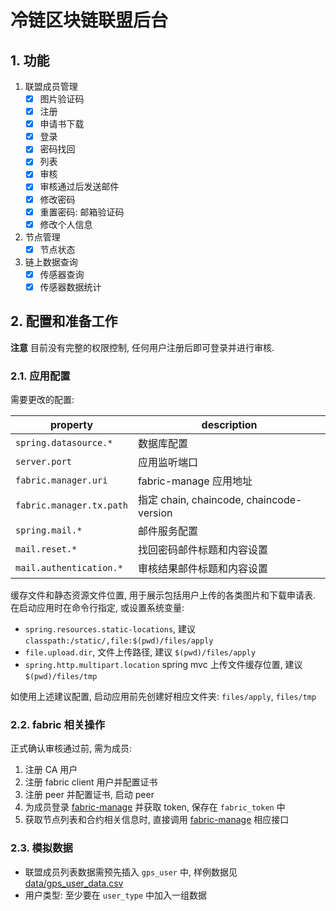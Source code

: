 # 冷链区块链联盟后台

## 1. 功能

1. 联盟成员管理
    - [x] 图片验证码
    - [x] 注册
    - [x] 申请书下载
    - [x] 登录
    - [x] 密码找回
    - [x] 列表
    - [x] 审核
    - [x] 审核通过后发送邮件
    - [x] 修改密码
    - [x] 重置密码: 邮箱验证码
    - [x] 修改个人信息
    
2. 节点管理
    - [x] 节点状态
    
3. 链上数据查询
    - [x] 传感器查询
    - [x] 传感器数据统计

## 2. 配置和准备工作

**注意** 目前没有完整的权限控制, 任何用户注册后即可登录并进行审核.

### 2.1. 应用配置

需要更改的配置:

property | description
---------|-------------
`spring.datasource.*` | 数据库配置
`server.port` | 应用监听端口
`fabric.manager.uri` | fabric-manage 应用地址
`fabric.manager.tx.path` | 指定 chain, chaincode, chaincode-version
`spring.mail.*` | 邮件服务配置
`mail.reset.*` | 找回密码邮件标题和内容设置
`mail.authentication.*` | 审核结果邮件标题和内容设置

缓存文件和静态资源文件位置, 用于展示包括用户上传的各类图片和下载申请表. 在启动应用时在命令行指定, 或设置系统变量:

- `spring.resources.static-locations`, 建议 `classpath:/static/,file:$(pwd)/files/apply`
- `file.upload.dir`, 文件上传路径, 建议 `$(pwd)/files/apply`
- `spring.http.multipart.location` spring mvc 上传文件缓存位置, 建议 `$(pwd)/files/tmp`

如使用上述建议配置, 启动应用前先创建好相应文件夹: `files/apply`, `files/tmp`

### 2.2. fabric 相关操作

正式确认审核通过前, 需为成员:

  1. 注册 CA 用户
  2. 注册 fabric client 用户并配置证书
  3. 注册 peer 并配置证书, 启动 peer
  4. 为成员登录 [fabric-manage](https://github.com/zkjs/fabric-manage) 并获取 token, 保存在 `fabric_token` 中
  5. 获取节点列表和合约相关信息时, 直接调用 [fabric-manage](https://github.com/zkjs/fabric-manage) 相应接口

### 2.3. 模拟数据

- 联盟成员列表数据需预先插入 `gps_user` 中, 样例数据见 [data/gps_user_data.csv](data/gps_user_data.csv)
- 用户类型: 至少要在 `user_type` 中加入一组数据
